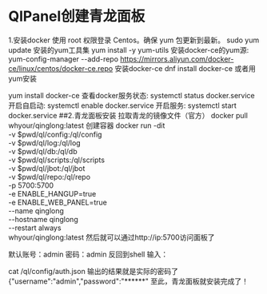 # QlPanel创建青龙面板

1.安装docker
使用 root 权限登录 Centos。确保 yum 包更新到最新。
sudo yum update
安装的yum工具集
yum install -y yum-utils
安装docker-ce的yum源:
yum-config-manager --add-repo https://mirrors.aliyun.com/docker-ce/linux/centos/docker-ce.repo
安装docker-ce
dnf install docker-ce
或者用yum安装

yum install docker-ce
查看docker服务状态:
systemctl status docker.service
开启自启动:
systemctl enable docker.service
开启服务:
systemctl start docker.service
##2.青龙面板安装
拉取青龙的镜像文件（官方）
docker pull whyour/qinglong:latest
创建容器
docker run -dit \
-v $pwd/ql/config:/ql/config \
-v $pwd/ql/log:/ql/log \
-v $pwd/ql/db:/ql/db \
-v $pwd/ql/scripts:/ql/scripts \
-v $pwd/ql/jbot:/ql/jbot \
-v $pwd/ql/repo:/ql/repo \
-p 5700:5700 \
-e ENABLE_HANGUP=true \
-e ENABLE_WEB_PANEL=true \
--name qinglong \
--hostname qinglong \
--restart always \
whyour/qinglong:latest
然后就可以通过http://ip:5700访问面板了

默认账号：admin 密码：admin
反回到shell 输入：

cat /ql/config/auth.json
输出的结果就是实际的密码了
{"username":"admin","password":"******"
至此，青龙面板就安装完成了！
